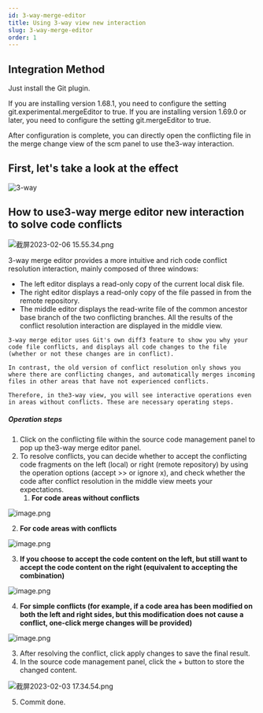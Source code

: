 ```yaml
---
id: 3-way-merge-editor
title: Using 3-way view new interaction
slug: 3-way-merge-editor
order: 1
---
```


## Integration Method

Just install the Git plugin.

If you are installing version 1.68.1, you need to configure the setting git.experimental.mergeEditor to true.
If you are installing version 1.69.0 or later, you need to configure the setting git.mergeEditor to true.

After configuration is complete, you can directly open the conflicting file in the merge change view of the scm panel to use the3-way interaction.

## First, let's take a look at the effect

![3-way](https://img.alicdn.com/imgextra/i2/O1CN010IFGBV1GreZ1rg5CB_!!6000000000676-1-tps-924-491.gif)

## How to use3-way merge editor new interaction to solve code conflicts

![截屏2023-02-06 15.55.34.png](https://img.alicdn.com/imgextra/i4/O1CN01HgqlKH1DZqJZh25jd_!!6000000000231-0-tps-1500-718.jpg)

3-way merge editor provides a more intuitive and rich code conflict resolution interaction, mainly composed of three windows:

- The left editor displays a read-only copy of the current local disk file.
- The right editor displays a read-only copy of the file passed in from the remote repository.
- The middle editor displays the read-write file of the common ancestor base branch of the two conflicting branches. All the results of the conflict resolution interaction are displayed in the middle view.

```planttext
3-way merge editor uses Git's own diff3 feature to show you why your code file conflicts, and displays all code changes to the file (whether or not these changes are in conflict).

In contrast, the old version of conflict resolution only shows you where there are conflicting changes, and automatically merges incoming files in other areas that have not experienced conflicts.

Therefore, in the3-way view, you will see interactive operations even in areas without conflicts. These are necessary operating steps.
```
##### Operation steps

1. Click on the conflicting file within the source code management panel to pop up the3-way merge editor panel.
2. To resolve conflicts, you can decide whether to accept the conflicting code fragments on the left (local) or right (remote repository) by using the operation options (accept >> or ignore x), and check whether the code after conflict resolution in the middle view meets your expectations.
   1. **For code areas without conflicts**

![image.png](https://img.alicdn.com/imgextra/i3/O1CN01JipHOl1g2ykh4JpcJ_!!6000000004085-2-tps-1364-473.png)

   2. **For code areas with conflicts**

![image.png](https://img.alicdn.com/imgextra/i3/O1CN01N75a2S1QHbY7VhH4W_!!6000000001951-2-tps-1393-296.png)

   3. **If you choose to accept the code content on the left, but still want to accept the code content on the right (equivalent to accepting the combination)**

![image.png](https://img.alicdn.com/imgextra/i2/O1CN01IDqxvg1Yqsz1o2a6p_!!6000000003111-2-tps-1375-309.png)

   4. **For simple conflicts (for example, if a code area has been modified on both the left and right sides, but this modification does not cause a conflict, one-click merge changes will be provided)**

![image.png](https://img.alicdn.com/imgextra/i1/O1CN01NjznPQ23CoPxApQM9_!!6000000007220-2-tps-1377-301.png)

3. After resolving the conflict, click apply changes to save the final result.
4. In the source code management panel, click the + button to store the changed content.

![截屏2023-02-03 17.34.54.png](https://img.alicdn.com/imgextra/i3/O1CN01zop9PJ26BqQVmqPb0_!!6000000007624-0-tps-1500-610.jpg)

5. Commit done.